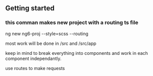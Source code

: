 ## Getting started
### this comman makes new project with a routing ts file

ng new ng6-proj --style=scss --routing

most work will be done in /src and /src/app

keep in mind to break everything into components and work in each component independantly.

use routes to make requests

